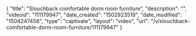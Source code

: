 {
    "title": "Slouchback comfortable dorm room furniture",
    "description": "",
    "videoid": "111179947",
    "date_created": "1502923519",
    "date_modified": "1504247458",
    "type": "captivate",
    "layout": "video",
    "url": "\/v\/slouchback-comfortable-dorm-room-furniture\/111179947"
}